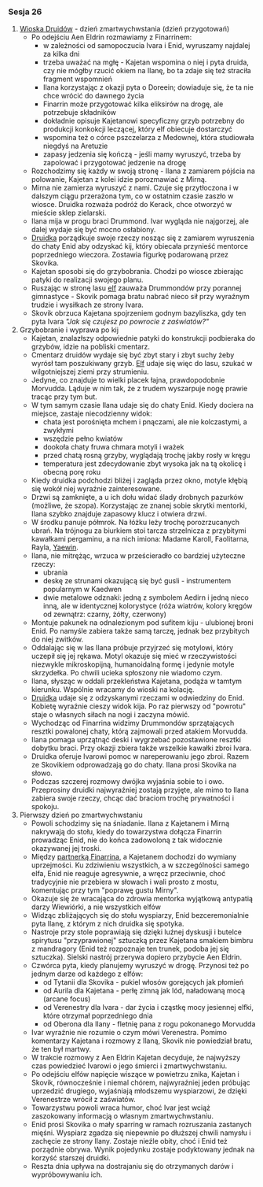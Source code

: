 ### Sesja 26
1. [Wioska Druidów](Wioska) - dzień zmartwychwstania (dzień przygotowań)
    - Po odejściu Aen Eldrin rozmawiamy z Finarrinem:
        - w zależności od samopoczucia Ivara i Enid, wyruszamy najdalej za kilka dni
        - trzeba uważać na mgłę - Kajetan wspomina o niej i pyta druida, czy nie mógłby rzucić okiem na Ilanę, bo ta zdaje się też straciła fragment wspomnień
        - Ilana korzystając z okazji pyta o Doreein; dowiaduje się, że ta nie chce wrócić do dawnego życia
        - Finarrin może przygotować kilka eliksirów na drogę, ale potrzebuje składników
        - dokładnie opisuje Kajetanowi specyficzny grzyb potrzebny do produkcji konkokcji leczącej, który elf obiecuje dostarczyć
        - wspomina też o córce pszczelarza z Medownej, która studiowała niegdyś na Aretuzie
        - zapasy jedzenia się kończą - jeśli mamy wyruszyć, trzeba by zapolować i przygotować jedzenie na drogę
    - Rozchodzimy się każdy w swoją stronę - Ilana z zamiarem pójścia na polowanie, Kajetan z kolei idzie porozmawiać z Mirną.
    - Mirna nie zamierza wyruszyć z nami. Czuje się przytłoczona i w dalszym ciągu przerażona tym, co w ostatnim czasie zaszło w wiosce. Druidka rozważa podróż do Kerack, chce otworzyć w mieście sklep zielarski.
    - Ilana mija w progu braci Drummond. Ivar wygląda nie najgorzej, ale dalej wydaje się być mocno osłabiony.
    - [Druidka](Ilana) porządkuje swoje rzeczy nosząc się z zamiarem wyruszenia do chaty Enid aby odzyskać kij, który obiecała przynieść mentorce poprzedniego wieczora. Zostawia figurkę podarowaną przez Skovika.
    - Kajetan sposobi się do grzybobrania. Chodzi po wiosce zbierając patyki do realizacji swojego planu. 
    - Ruszając w stronę lasu [elf](Kajetan) zauważa Drummondów przy porannej gimnastyce - Skovik pomaga bratu nabrać nieco sił przy wyraźnym trudzie i wysiłkach ze strony Ivara.
    - Skovik obrzuca Kajetana spojrzeniem godnym bazyliszka, gdy ten pyta Ivara _"Jak się czujesz po powrocie z zaświatów?"_
2. Grzybobranie i wyprawa po kij
    - Kajetan, znalazłszy odpowiednie patyki do konstrukcji podbieraka do grzybów, idzie na pobliski cmentarz.
    - Cmentarz druidów wydaje się być zbyt stary i zbyt suchy żeby wyrósł tam poszukiwany grzyb. [Elf](Kajetan) udaje się więc do lasu, szukać w wilgotniejszej ziemi przy strumieniu.
    - Jedyne, co znajduje to wielki placek łajna, prawdopodobnie Morvudda. Ląduje w nim tak, że z trudem wyszarpuje nogę prawie tracąc przy tym but.
    - W tym samym czasie Ilana udaje się do chaty Enid. Kiedy dociera na miejsce, zastaje niecodzienny widok: 
        - chata jest porośnięta mchem i pnączami, ale nie kolczastymi, a zwykłymi
        - wszędzie pełno kwiatów
        - dookoła chaty fruwa chmara motyli i ważek
        - przed chatą rosną grzyby, wyglądają trochę jakby rosły w kręgu
        - temperatura jest zdecydowanie zbyt wysoka jak na tą okolicę i obecną porę roku
    - Kiedy druidka podchodzi bliżej i zagląda przez okno, motyle kłębią się wokół niej wyraźnie zainteresowane.
    - Drzwi są zamknięte, a u ich dołu widać ślady drobnych pazurków (możliwe, że szopa). Korzystając ze znanej sobie skrytki mentorki, Ilana szybko znajduje zapasowy klucz i otwiera drzwi.
    - W środku panuje półmrok. Na łóżku leży trochę porozrzucanych ubrań. Na trójnogu za biurkiem stoi tarcza strzelnicza z przybitymi kawałkami pergaminu, a na nich imiona: Madame Karoll, Faolitarna, Rayla, [Yaewin](Yaevinn).
    - Ilana, nie mitrężąc, wrzuca w prześcieradło co bardziej użyteczne rzeczy:
        - ubrania
        - deskę ze strunami okazującą się być gusli - instrumentem popularnym w Kaedwen
        - dwie metalowe odznaki: jedną z symbolem Aedirn i jedną nieco inną, ale w identycznej kolorystyce (róża wiatrów, kolory kręgów od zewnątrz: czarny, żółty, czerwony)
    - Montuje pakunek na odnalezionym pod sufitem kiju - ulubionej broni Enid. Po namyśle zabiera także samą tarczę, jednak bez przybitych do niej zwitków.
    - Oddalając się w las Ilana próbuje przyjrzeć się motylowi, który uczepił się jej rękawa. Motyl okazuje się mieć w rzeczywistości niezwykle mikroskopijną, humanoidalną formę i jedynie motyle skrzydełka. Po chwili ucieka spłoszony nie wiadomo czym.
    - Ilana, słysząc w oddali przekleństwa Kajetana, podąża w tamtym kierunku. Wspólnie wracamy do wioski na kolację.
    - [Druidka](Ilana) udaje się z odzyskanymi rzeczami w odwiedziny do Enid. Kobietę wyraźnie cieszy widok kija. Po raz pierwszy od "powrotu" staje o własnych siłach na nogi i zaczyna mówić.
    - Wychodząc od Finarrina widzimy Drummondów sprzątających resztki powalonej chaty, którą zajmowali przed atakiem Morvudda. 
    - Ilana pomaga uprzątnąć deski i wygrzebać pozostawione resztki dobytku braci. Przy okazji zbiera także wszelkie kawałki zbroi Ivara.
    - Druidka oferuje Ivarowi pomoc w nareperowaniu jego zbroi. Razem ze Skovikiem odprowadzają go do chaty. Ilana prosi Skovika na słowo.
    - Podczas szczerej rozmowy dwójka wyjaśnia sobie to i owo. Przeprosiny druidki najwyraźniej zostają przyjęte, ale mimo to Ilana zabiera swoje rzeczy, chcąc dać braciom trochę prywatności i spokoju.
3. Pierwszy dzień po zmartwychwstaniu
    - Powoli schodzimy się na śniadanie. Ilana z Kajetanem i Mirną nakrywają do stołu, kiedy do towarzystwa dołącza Finarrin prowadząc Enid, nie do końca zadowoloną z tak widocznie okazywanej jej troski.
    - Między [partnerką Finarrina](Enid), a Kajetanem dochodzi do wymiany uprzejmości. Ku zdziwieniu wszystkich, a w szczególności samego elfa, Enid nie reaguje agresywnie, a wręcz przeciwnie, choć tradycyjnie nie przebiera w słowach i wali prosto z mostu, komentując przy tym "poprawę gustu Mirny".
    - Okazuje się że wracająca do zdrowia mentorka wyjątkową antypatią darzy Wiewiórki, a nie wszystkich elfów
    - Widząc zbliżających się do stołu wyspiarzy, Enid bezceremonialnie pyta Ilanę, z którym z nich druidka się spotyka.
    - Nastroje przy stole poprawiają się dzięki luźnej dyskusji i butelce spirytusu "przyprawionej" sztuczką przez Kajetana smakiem bimbru z mandragory (Enid też rozpoznaje ten trunek, podoba jej się sztuczka). Sielski nastrój przerywa dopiero przybycie Aen Eldrin.
    - Czwórca pyta, kiedy planujemy wyruszyć w drogę. Przynosi też po jednym darze od każdego z elfów: 
        - od Tytanii dla Skovika - pukiel włosów gorejących jak płomień
        - od Aurila dla Kajetana - perłę zimną jak lód, naładowaną mocą (arcane focus)
        - od Verenestry dla Ivara - dar życia i cząstkę mocy jesiennej elfki, które otrzymał poprzedniego dnia
        - od Oberona dla Ilany - fletnię pana z rogu pokonanego Morvudda
    - Ivar wyraźnie nie rozumie o czym mówi Verenestra. Pomimo komentarzy Kajetana i rozmowy z Ilaną, Skovik nie powiedział bratu, że ten był martwy.
    - W trakcie rozmowy z Aen Eldrin Kajetan decyduje, że najwyższy czas powiedzieć Ivarowi o jego śmierci i zmartwychwstaniu.
    - Po odejściu elfów napięcie wiszące w powietrzu znika, Kajetan i Skovik, równocześnie i niemal chórem, najwyraźniej jeden próbując uprzedzić drugiego, wyjaśniają młodszemu wyspiarzowi, że dzięki Verenestrze wrócił z zaświatów.
    - Towarzystwu powoli wraca humor, choć Ivar jest wciąż zaszokowany informacją o własnym zmartwychwstaniu.
    - Enid prosi Skovika o mały sparring w ramach rozruszania zastanych mięśni. Wyspiarz zgadza się niepewnie po dłuższej chwili namysłu i zachęcie ze strony Ilany. Zostaje nieźle obity, choć i Enid też porządnie obrywa. Wynik pojedynku zostaje podyktowany jednak na korzyść starszej druidki.
    - Reszta dnia upływa na dostrajaniu się do otrzymanych darów i wypróbowywaniu ich.